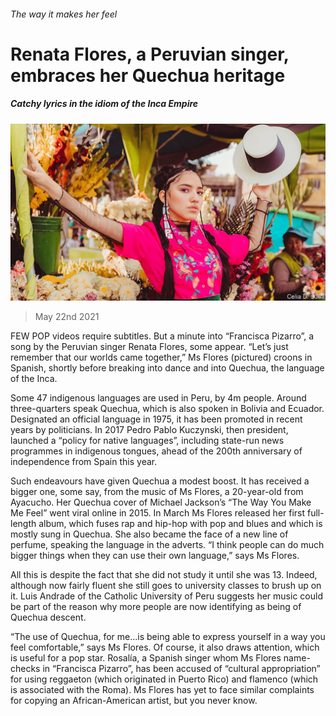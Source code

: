 ###### The way it makes her feel

# Renata Flores, a Peruvian singer, embraces her Quechua heritage 

##### Catchy lyrics in the idiom of the Inca Empire 

![image](images/20210522_AMP004_0.jpg) 

> May 22nd 2021 

FEW POP videos require subtitles. But a minute into “Francisca Pizarro”, a song by the Peruvian singer Renata Flores, some appear. “Let’s just remember that our worlds came together,” Ms Flores (pictured) croons in Spanish, shortly before breaking into dance and into Quechua, the language of the Inca.

Some 47 indigenous languages are used in Peru, by 4m people. Around three-quarters speak Quechua, which is also spoken in Bolivia and Ecuador. Designated an official language in 1975, it has been promoted in recent years by politicians. In 2017 Pedro Pablo Kuczynski, then president, launched a “policy for native languages”, including state-run news programmes in indigenous tongues, ahead of the 200th anniversary of independence from Spain this year.


Such endeavours have given Quechua a modest boost. It has received a bigger one, some say, from the music of Ms Flores, a 20-year-old from Ayacucho. Her Quechua cover of Michael Jackson’s “The Way You Make Me Feel” went viral online in 2015. In March Ms Flores released her first full-length album, which fuses rap and hip-hop with pop and blues and which is mostly sung in Quechua. She also became the face of a new line of perfume, speaking the language in the adverts. “I think people can do much bigger things when they can use their own language,” says Ms Flores.

All this is despite the fact that she did not study it until she was 13. Indeed, although now fairly fluent she still goes to university classes to brush up on it. Luis Andrade of the Catholic University of Peru suggests her music could be part of the reason why more people are now identifying as being of Quechua descent.

“The use of Quechua, for me...is being able to express yourself in a way you feel comfortable,” says Ms Flores. Of course, it also draws attention, which is useful for a pop star. Rosalía, a Spanish singer whom Ms Flores name-checks in “Francisca Pizarro”, has been accused of “cultural appropriation” for using reggaeton (which originated in Puerto Rico) and flamenco (which is associated with the Roma). Ms Flores has yet to face similar complaints for copying an African-American artist, but you never know.

